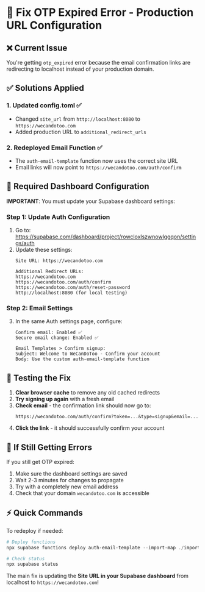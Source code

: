# 🔧 Fix OTP Expired Error - Production URL Configuration

## ❌ Current Issue
You're getting `otp_expired` error because the email confirmation links are redirecting to localhost instead of your production domain.

## ✅ Solutions Applied

### 1. Updated config.toml ✅
- Changed `site_url` from `http://localhost:8080` to `https://wecandotoo.com`
- Added production URL to `additional_redirect_urls`

### 2. Redeployed Email Function ✅
- The `auth-email-template` function now uses the correct site URL
- Email links will now point to `https://wecandotoo.com/auth/confirm`

## 🔧 Required Dashboard Configuration

**IMPORTANT**: You must update your Supabase dashboard settings:

### Step 1: Update Auth Configuration
1. Go to: https://supabase.com/dashboard/project/rowcloxlszwnowlggqon/settings/auth
2. Update these settings:
   ```
   Site URL: https://wecandotoo.com
   
   Additional Redirect URLs:
   https://wecandotoo.com
   https://wecandotoo.com/auth/confirm
   https://wecandotoo.com/auth/reset-password
   http://localhost:8080 (for local testing)
   ```

### Step 2: Email Settings
3. In the same Auth settings page, configure:
   ```
   Confirm email: Enabled ✅
   Secure email change: Enabled ✅
   
   Email Templates > Confirm signup:
   Subject: Welcome to WeCanDoToo - Confirm your account
   Body: Use the custom auth-email-template function
   ```

## 🧪 Testing the Fix

1. **Clear browser cache** to remove any old cached redirects
2. **Try signing up again** with a fresh email
3. **Check email** - the confirmation link should now go to:
   ```
   https://wecandotoo.com/auth/confirm?token=...&type=signup&email=...
   ```
4. **Click the link** - it should successfully confirm your account

## 🔄 If Still Getting Errors

If you still get OTP expired:
1. Make sure the dashboard settings are saved
2. Wait 2-3 minutes for changes to propagate
3. Try with a completely new email address
4. Check that your domain `wecandotoo.com` is accessible

## ⚡ Quick Commands

To redeploy if needed:
```powershell
# Deploy functions
npx supabase functions deploy auth-email-template --import-map ./import_map.json

# Check status
npx supabase status
```

The main fix is updating the **Site URL in your Supabase dashboard** from localhost to `https://wecandotoo.com`!
